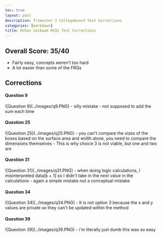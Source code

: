 ```yaml
---
toc: true
layout: post
description: Trimester 1 Collegeboard Test Corrections
categories: [markdown]
title: Rohan Gaikwad MCQ1 Test Corrections
---
```


## Overall Score: 35/40
- Fairly easy, concepts weren't too hard
- A lot easier than some of the FRQs


## Corrections
<h4> Question 9 </h4>
![Question 9](../images/q9.PNG)
- silly mistake
- not supposed to add the sum each time
  
<h4> Question 25 </h4>
![Question 25](../images/q25.PNG)
- you can't compare the sizes of the boxes based on the surface area and width alone, you need to compare the dimensions themselves
- This is why choice 3 is not viable, but one and two are

<h4> Question 31 </h4>
![Question 31](../images/q31.PNG)
- when doing logic calculations, I misinterpreted data[k + 1] so I didn't take in the next value in the calculations
- again a simple mistake not a conceptual mistake

<h4> Question 34 </h4>
![Question 34](../images/q34.PNG)
- It is not option 3 because the x and y values are private so they can't be updated within the method

<h4> Question 39 </h4>
![Question 39](../images/q39.PNG)
- i'm literally just dumb this was so easy